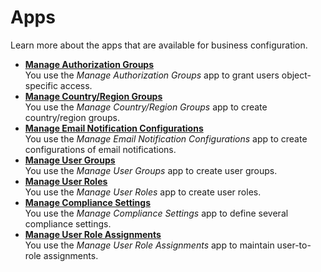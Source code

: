 <!-- loio363fa3721fce4718a5a69191123485d0 -->

# Apps

Learn more about the apps that are available for business configuration.

-   **[Manage Authorization Groups](manage-authorization-groups-0ea3430.md "You use the Manage
                                                  Authorization Groups
		app to grant users object-specific access.")**  
You use the *Manage Authorization Groups* app to grant users object-specific access.
-   **[Manage Country/Region Groups](manage-country-region-groups-e130df4.md "You use the Manage
                                                  Country/Region Groups app to create
		country/region groups.")**  
You use the *Manage Country/Region Groups* app to create country/region groups.
-   **[Manage Email Notification Configurations](manage-email-notification-configurations-6f4c0b4.md "You use the Manage Email
                                                  Notification Configurations app to create configurations of email notifications.")**  
You use the *Manage Email Notification Configurations* app to create configurations of email notifications.
-   **[Manage User Groups](manage-user-groups-3e8208b.md "You use the Manage User
                                                  Groups
		app to create user groups.")**  
You use the *Manage User Groups* app to create user groups.
-   **[Manage User Roles](manage-user-roles-a6e1ae0.md "You use the Manage User
                                                  Roles
		app to create user roles.")**  
You use the *Manage User Roles* app to create user roles.
-   **[Manage Compliance Settings](manage-compliance-settings-73412af.md "You use the Manage Compliance
                                                  Settings
		app to define several compliance settings.")**  
You use the *Manage Compliance Settings* app to define several compliance settings.
-   **[Manage User Role Assignments](manage-user-role-assignments-c606666.md "You use the Manage
                                                  User Role Assignments app to maintain
		user-to-role assignments.")**  
You use the *Manage User Role Assignments* app to maintain user-to-role assignments.


